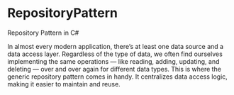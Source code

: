 # RepositoryPattern
Repository Pattern in C#

In almost every modern application, there’s at least one data source and a data access layer. Regardless of the type of data, we often find ourselves implementing the same operations — like reading, adding, updating, and deleting — over and over again for different data types. This is where the generic repository pattern comes in handy. It centralizes data access logic, making it easier to maintain and reuse.

